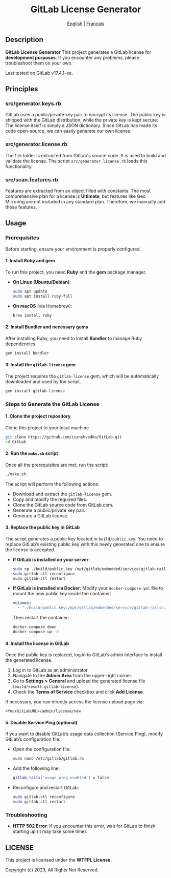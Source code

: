 <div align="center">

# GitLab License Generator

<p align="center">
  <a href="./README.md">English</a> |
  <a href="./README_FR.md">Français</a>
</p>

</div>

## Description

**GitLab License Generator** This project generates a GitLab license for **development purposes**. If you encounter any problems, please troubleshoot them on your own.

Last tested on GitLab v17.4.1-ee.

## Principles

### **src/generator.keys.rb**

GitLab uses a public/private key pair to encrypt its license. The public key is shipped with the GitLab distribution, while the private key is kept secure. The license itself is simply a JSON dictionary. Since GitLab has made its code open-source, we can easily generate our own license.

### **src/generator.license.rb**

The `lib` folder is extracted from GitLab's source code. It is used to build and validate the license. The script `src/generator.license.rb` loads this functionality.

### **src/scan.features.rb**

Features are extracted from an object filled with constants. The most comprehensive plan for a license is **Ultimate**, but features like Geo Mirroring are not included in any standard plan. Therefore, we manually add these features.

## Usage

### Prerequisites

Before starting, ensure your environment is properly configured.

#### 1. Install Ruby and gem
To run this project, you need **Ruby** and the **gem** package manager.

- **On Linux (Ubuntu/Debian)**:
  ```bash
  sudo apt update
  sudo apt install ruby-full
  ```

- **On macOS** (via Homebrew):
  ```bash
  brew install ruby
  ```

#### 2. Install Bundler and necessary gems
After installing Ruby, you need to install **Bundler** to manage Ruby dependencies.

```bash
gem install bundler
```

#### 3. Install the `gitlab-license` gem
The project requires the `gitlab-license` gem, which will be automatically downloaded and used by the script.

```bash
gem install gitlab-license
```

### Steps to Generate the GitLab License

#### 1. Clone the project repository
Clone this project to your local machine.

```bash
git clone https://github.com/ivanshvedko/GitLab.git
cd GitLab
```

#### 2. Run the `make.sh` script
Once all the prerequisites are met, run the script:

```bash
./make.sh
```

The script will perform the following actions:
- Download and extract the `gitlab-license` gem.
- Copy and modify the required files.
- Clone the GitLab source code from GitLab.com.
- Generate a public/private key pair.
- Generate a GitLab license.

#### 3. Replace the public key in GitLab
The script generates a public key located in `build/public.key`. You need to replace GitLab’s existing public key with this newly generated one to ensure the license is accepted.

- **If GitLab is installed on your server**:
  ```bash
  sudo cp ./build/public.key /opt/gitlab/embedded/service/gitlab-rails/.license_encryption_key.pub
  sudo gitlab-ctl reconfigure
  sudo gitlab-ctl restart
  ```

- **If GitLab is installed via Docker**:
  Modify your `docker-compose.yml` file to mount the new public key inside the container:

  ```yaml
  volumes:
    - "./build/public.key:/opt/gitlab/embedded/service/gitlab-rails/.license_encryption_key.pub"
  ```

  Then restart the container:
  ```bash
  docker-compose down
  docker-compose up -d
  ```

#### 4. Install the license in GitLab
Once the public key is replaced, log in to GitLab’s admin interface to install the generated license.

1. Log in to GitLab as an administrator.
2. Navigate to the **Admin Area** from the upper-right corner.
3. Go to **Settings > General** and upload the generated license file (`build/result.gitlab-license`).
4. Check the **Terms of Service** checkbox and click **Add License**.

If necessary, you can directly access the license upload page via:
```
<YourGitLabURL>/admin/license/new
```

#### 5. Disable Service Ping (optional)
If you want to disable GitLab’s usage data collection (Service Ping), modify GitLab’s configuration file:

- Open the configuration file:
  ```bash
  sudo nano /etc/gitlab/gitlab.rb
  ```

- Add the following line:
  ```bash
  gitlab_rails['usage_ping_enabled'] = false
  ```

- Reconfigure and restart GitLab:
  ```bash
  sudo gitlab-ctl reconfigure
  sudo gitlab-ctl restart
  ```

### Troubleshooting

- **HTTP 502 Error**:
  If you encounter this error, wait for GitLab to finish starting up (it may take some time).

## LICENSE

This project is licensed under the **WTFPL License**.

Copyright (c) 2023, All Rights Not Reserved.
